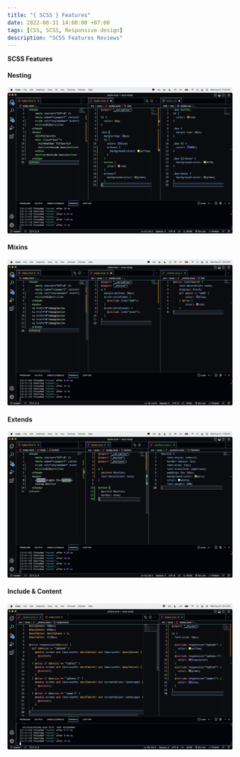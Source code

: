 ```yaml
---
title: "{ SCSS } Features"
date: 2022-08-31 14:00:00 +07:00
tags: [CSS, SCSS, Responsive design]
description: "SCSS Features Reviews"
---
```


**SCSS Features**

#### Nesting

![nesting source code image](https://github.com/Hyukjoo-Lee/Hyukjoo-Lee.github.io/blob/main/_posts/images/SCSS_Nesting.png?raw=true "nesting_source")

#### Mixins

![mixins source code image](https://github.com/Hyukjoo-Lee/Hyukjoo-Lee.github.io/blob/main/_posts/images/SCSS_Mixins.png?raw=true "mixins_source")

#### Extends

![extends_source code image](https://github.com/Hyukjoo-Lee/Hyukjoo-Lee.github.io/blob/main/_posts/images/SCSS_Extends.png?raw=true "extends_source")

#### Include & Content

![Include&Content source code image](https://github.com/Hyukjoo-Lee/Hyukjoo-Lee.github.io/blob/main/_posts/images/SCSS_Include&content.png?raw=true "include&content_source")
